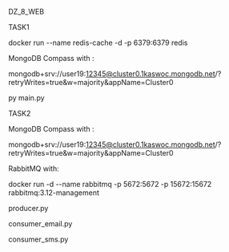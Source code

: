 DZ_8_WEB

TASK1

docker run --name redis-cache -d -p 6379:6379 redis

MongoDB Compass with :

mongodb+srv://user19:12345@cluster0.1kaswoc.mongodb.net/?retryWrites=true&w=majority&appName=Cluster0

py main.py

TASK2

MongoDB Compass with :

mongodb+srv://user19:12345@cluster0.1kaswoc.mongodb.net/?retryWrites=true&w=majority&appName=Cluster0

RabbitMQ with:

docker run -d --name rabbitmq -p 5672:5672 -p 15672:15672 rabbitmq:3.12-management

producer.py

consumer_email.py

consumer_sms.py
